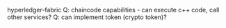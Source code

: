 
hyperledger-fabric
    Q: chaincode capabilities - can execute c++ code, call other services?
    Q: can implement token (crypto token)?
    
